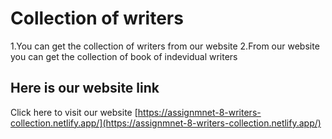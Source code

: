 # Collection of writers
1.You can get the collection of writers from our website
2.From our website you can get the collection of book of indevidual writers

## Here is our website link

Click here to visit our website [https://assignmnet-8-writers-collection.netlify.app/](https://assignmnet-8-writers-collection.netlify.app/)

